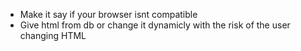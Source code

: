 - Make it say if your browser isnt compatible
- Give html from db or change it dynamicly with the risk of the user changing HTML